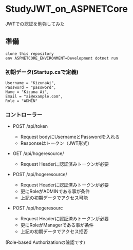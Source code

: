 # StudyJWT_on_ASPNETCore

JWTでの認証を勉強してみた


## 準備
```
clone this repository
env ASPNETCORE_ENVIRONMENT=Development dotnet run
```

### 初期データ(Startup.csで定義)
```
Username = "KizunaAi",
Password = "password",
Name = "Kizuna Ai",
Email = "ai@example.com",
Role = "ADMIN"
```

### コントローラー
- POST /api/token 
    - Request bodyにUsernameとPasswordを入れる
    - Responseはトークン（JWT形式）

- GET /api/hogeresource/
    - Request Headerに認証済みトークンが必要

- POST /api/hogeresource/
    - Request Headerに認証済みトークンが必要
    - 更にRoleがADMINである事が条件
    - 上記の初期データでアクセス可能

- POST /api/hogeresourc
    - Request Headerに認証済みトークンが必要
    - 更にRoleがManagerである事が条件
    - 上記の初期データでアクセス拒否

(Role-based Authorizationの確認です)